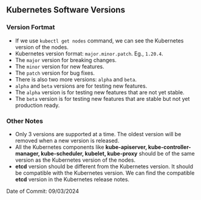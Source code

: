 ## Kubernetes Software Versions

### Version Fortmat
- If we use `kubectl get nodes` command, we can see the Kubernetes version of the nodes.
- Kubernetes version format: `major.minor.patch`. Eg., `1.20.4`.
- The `major` version for breaking changes.
- The `minor` version for new features.
- The `patch` version for bug fixes.
- There is also two more versions: `alpha` and `beta`.
- `alpha` and `beta` versions are for testing new features.
- The `alpha` version is for testing new features that are not yet stable.
- The `beta` version is for testing new features that are stable but not yet production ready.

### Other Notes
- Only 3 versions are supported at a time. The oldest version will be removed when a new version is released.
- All the Kubernetes components like **kube-apiserver, kube-controller-manager, kube-scheduler, kubelet, kube-proxy** should be of the same version as the Kubernetes version of the nodes.
- **etcd** version should be different from the Kubernetes version. It should be compatible with the Kubernetes version. We can find the compatible **etcd** version in the Kubernetes release notes.

Date of Commit: 09/03/2024